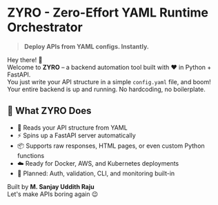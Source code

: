 # ZYRO - Zero-Effort YAML Runtime Orchestrator

>**Deploy APIs from YAML configs. Instantly.**

Hey there! 👋  
Welcome to **ZYRO** – a backend automation tool built with ❤️ in Python + FastAPI.  
You just write your API structure in a simple `config.yaml` file, and boom! Your entire backend is up and running. No hardcoding, no boilerplate.

## 🔧 What ZYRO Does

- 🧾 Reads your API structure from YAML
- ⚡ Spins up a FastAPI server automatically
- 📦 Supports raw responses, HTML pages, or even custom Python functions
- ☁️ Ready for Docker, AWS, and Kubernetes deployments
- 🧠 Planned: Auth, validation, CLI, and monitoring built-in

Built by **M. Sanjay Uddith Raju**  
Let's make APIs boring again 😉